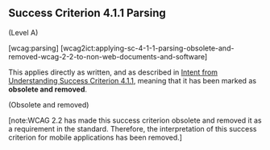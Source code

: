 ## Success Criterion 4.1.1 Parsing

(Level A)

[wcag:parsing]
[wcag2ict:applying-sc-4-1-1-parsing-obsolete-and-removed-wcag-2-2-to-non-web-documents-and-software]

This applies directly as written, and as described in [Intent from Understanding Success Criterion 4.1.1](https://www.w3.org/WAI/WCAG22/Understanding/parsing), meaning that it has been marked as **obsolete and removed**.

(Obsolete and removed)

[note:WCAG 2.2 has made this success criterion obsolete and removed it as a requirement in the standard. Therefore, the interpretation of this success criterion for mobile applications has been removed.]
